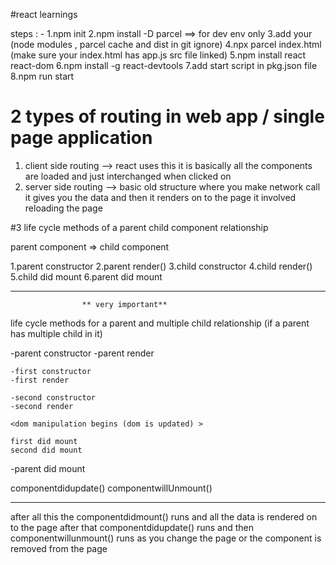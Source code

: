 #react learnings

steps : - 
1.npm init 
2.npm install -D parcel ==> for dev env only
3.add your (node modules , parcel cache and dist in git ignore)
4.npx parcel index.html (make sure your index.html has app.js src file linked)
5.npm install react react-dom
6.npm install -g react-devtools
7.add start script in pkg.json file
8.npm run start

# 2 types of routing in web app / single page application
1. client side routing --> react uses this it is basically all the components are loaded and just interchanged when clicked on
2. server side routing --> basic old structure where you make network call it gives you the data and then it renders on to the page it involved reloading the page


#3 life cycle methods of a parent child component relationship 

parent component => child component

1.parent constructor
2.parent render()
    3.child constructor
    4.child render()
    5.child did mount
6.parent did mount

_______________________________________________
                    ** very important**
life cycle methods for a parent and multiple child relationship (if a parent has multiple child in it)

-parent constructor
-parent render

    -first constructor
    -first render

    -second constructor
    -second render

    <dom manipulation begins (dom is updated) >

    first did mount
    second did mount

-parent did mount

componentdidupdate()
componentwillUnmount()
________________________________________

after all this the componentdidmount() runs and all the data is rendered on to the page after that componentdidupdate() runs and then componentwillunmount() runs as you change the page or the component is removed from the page